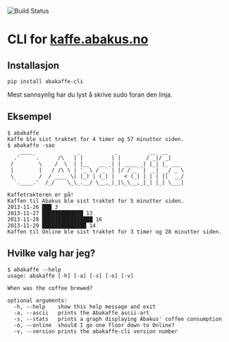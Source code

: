 ![Build Status](https://travis-ci.org/oyvindrobertsen/abakaffe-cli.png)

# CLI for [kaffe.abakus.no](http://kaffe.abakus.no)

## Installasjon

    pip install abakaffe-cli 

Mest sannsynlig har du lyst å skrive sudo foran den linja.

## Eksempel

    $ abakaffe
    Kaffe ble sist traktet for 4 timer og 57 minutter siden.
    $ abakaffe -sao
        ____              _           _          __  __
      .'    `.      /\   | |         | |        / _|/ _|
     /        \    /  \  | |__   __ _| | ____ _| |_| |_ ___
     |        |   / /\ \ | '_ \ / _` | |/ / _` |  _|  _/ _ \
     \        /  / ____ \| |_) | (_| |   < (_| | | | ||  __/
      `.____.'  /_/    \_\_.__/ \__,_|_|\_\__,_|_| |_| \___|

    Kaffetrakteren er på!
    Kaffen til Abakus ble sist traktet for 5 minutter siden.
    2013-11-26 ███ 3
    2013-11-27 █████████████ 13
    2013-11-28 ████████████████ 16
    2013-11-29 ██████████████ 14
    Kaffen til Online ble sist traktet for 3 timer og 28 minutter siden.

## Hvilke valg har jeg?

    $ abakaffe --help
    usage: abakaffe [-h] [-a] [-s] [-o] [-v]

    When was the coffee brewed?

    optional arguments:
      -h, --help    show this help message and exit
      -a, --ascii   prints the Abakaffe ascii-art
      -s, --stats   prints a graph displaying Abakus' coffee consumption
      -o, --online  should I go one floor down to Online?
      -v, --version prints the abakaffe-cli version number
